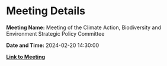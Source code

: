 # Meeting Details

**Meeting Name:** Meeting of the Climate Action, Biodiversity and Environment Strategic Policy Committee

**Date and Time:** 2024-02-20 14:30:00

**[Link to Meeting](https://www.limerick.ie/council/whats-on/meeting-of-the-climate-action-biodiversity-and-environment-strategic-policy-4)**
